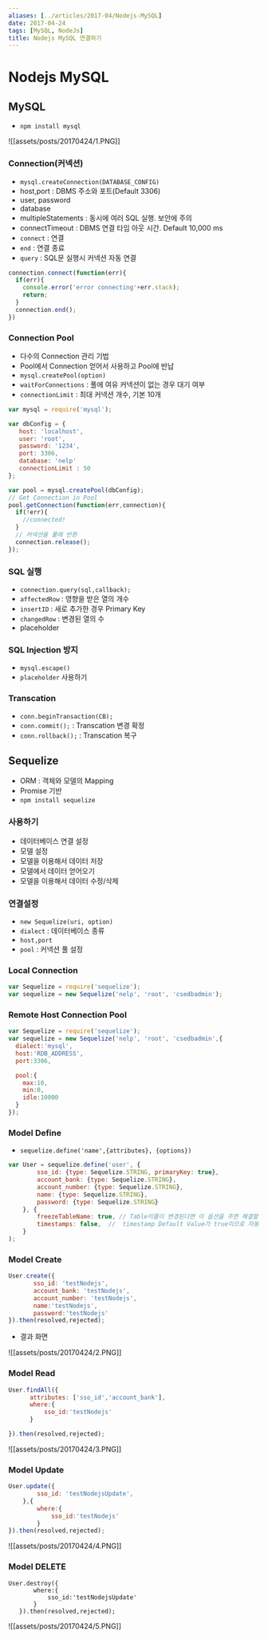 ```yaml
---
aliases: [../articles/2017-04/Nodejs-MySQL]
date: 2017-04-24
tags: [MySQL, NodeJs]
title: Nodejs MySQL 연결하기
---
```

# Nodejs MySQL
## MySQL
- `npm install mysql`

![[assets/posts/20170424/1.PNG]]

### Connection(커넥션)
- `mysql.createConnection(DATABASE_CONFIG)`
- host,port : DBMS 주소와 포트(Default 3306)
- user, password
- database
- multipleStatements : 동시에 여러 SQL 실행. 보안에 주의
- connectTimeout : DBMS 연결 타임 아웃 시간. Default 10,000 ms
- `connect` : 연결
- `end` : 연결 종료
- `query` : SQL문 실행시 커넥션 자동 연결

``` javascript
connection.connect(function(err){
  if(err){
    console.error('error connecting'+err.stack);
    return;
  }
  connection.end();
})
```

### Connection Pool
- 다수의 Connection 관리 기법
- Pool에서 Connection 얻어서 사용하고 Pool에 반납
- `mysql.createPool(option)`
- `waitForConnections` : 풀에 여유 커넥션이 없는 경우 대기 여부
- `connectionLimit` : 최대 커넥션 개수, 기본 10개

``` javascript
var mysql = require('mysql');

var dbConfig = {
   host: 'localhost',
   user: 'root',
   password: '1234',
   port: 3306,
   database: 'nelp'
   connectionLimit : 50
};

var pool = mysql.createPool(dbConfig);
// Get Connection in Pool
pool.getConnection(function(err,connection){
  if(!err){
    //connected!
  }
  // 커넥션을 풀에 반환
  connection.release();
});
```

### SQL 실행
- `connection.query(sql,callback);`
- `affectedRow` : 영향을 받은 열의 개수
- `insertID` : 새로 추가한 경우 Primary Key
- `changedRow` : 변경된 열의 수
- placeholder

### SQL Injection 방지
- `mysql.escape()`
- `placeholder` 사용하기

### Transcation
- `conn.beginTransaction(CB);`
- `conn.commit();` : Transcation 변경 확정
- `conn.rollback();` : Transcation 복구

## Sequelize
- ORM : 객체와 모델의 Mapping
- Promise 기반
- `npm install sequelize`

### 사용하기
- 데이터베이스 연결 설정
- 모델 설정
- 모델을 이용해서 데이터 저장
- 모델에서 데이터 얻어오기
- 모델을 이용해서 데이터 수정/삭제

### 연결설정
- `new Sequelize(uri, option)`
- `dialect` : 데이터베이스 종류
- `host,port`
- `pool` : 커넥션 풀 설정

### Local Connection

``` javascript
var Sequelize = require('sequelize');
var sequelize = new Sequelize('nelp', 'root', 'csedbadmin');
```

### Remote Host Connection Pool

``` javascript
var Sequelize = require('sequelize');
var sequelize = new Sequelize('nelp', 'root', 'csedbadmin',{
  dialect:'mysql',
  host:'RDB_ADDRESS',
  port:3306,

  pool:{
    max:10,
    min:0,
    idle:10000
  }
});
```

### Model Define
- `sequelize.define('name',{attributes}, {options})`

``` javascript
var User = sequelize.define('user', {
        sso_id: {type: Sequelize.STRING, primaryKey: true},
        account_bank: {type: Sequelize.STRING},
        account_number: {type: Sequelize.STRING},
        name: {type: Sequelize.STRING},
        password: {type: Sequelize.STRING}
    }, {
        freezeTableName: true, // Table이름이 변경된다면 이 옵션을 주면 해결할 수 있다.
        timestamps: false,  //  timestamp Default Value가 true이므로 자동으로 입력되는 경우가 있는데 false를 통해 제거 할 수 있다.
    }
);
```

### Model Create

``` javascript
User.create({
       sso_id: 'testNodejs',
       account_bank: 'testNodejs',
       account_number: 'testNodejs',
       name:'testNodejs',
       password:'testNodejs'
}).then(resolved,rejected);
```

- 결과 화면

![[assets/posts/20170424/2.PNG]]

### Model Read

``` javascript
User.findAll({
      attributes: ['sso_id','account_bank'],
      where:{
          sso_id:'testNodejs'
      }

}).then(resolved,rejected);
```

![[assets/posts/20170424/3.PNG]]

### Model Update

``` javascript
User.update({
        sso_id: 'testNodejsUpdate',
    },{
        where:{
            sso_id:'testNodejs'
        }
}).then(resolved,rejected);
```

![[assets/posts/20170424/4.PNG]]

### Model DELETE

``` javascriptÂ
User.destroy({
       where:{
           sso_id:'testNodejsUpdate'
       }
   }).then(resolved,rejected);
```

![[assets/posts/20170424/5.PNG]]
